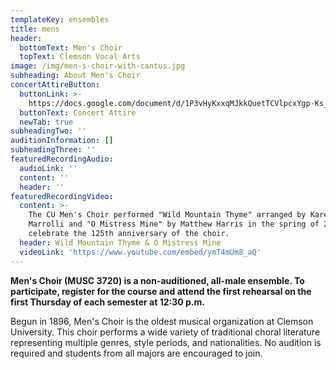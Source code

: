 ```yaml
---
templateKey: ensembles
title: mens
header:
  bottomText: Men's Choir
  topText: Clemson Vocal Arts
image: /img/men-s-choir-with-cantus.jpg
subheading: About Men's Choir
concertAttireButton:
  buttonLink: >-
    https://docs.google.com/document/d/1P3vHyKxxqMJkkQuetTCVlpcxYgp-Ks_etet6Tp9alBU/edit?usp=sharing
  buttonText: Concert Attire
  newTab: true
subheadingTwo: ''
auditionInformation: []
subheadingThree: ''
featuredRecordingAudio:
  audioLink: ''
  content: ''
  header: ''
featuredRecordingVideo:
  content: >-
    The CU Men's Choir performed "Wild Mountain Thyme" arranged by Karen
    Marrolli and "O Mistress Mine" by Matthew Harris in the spring of 2021 to
    celebrate the 125th anniversary of the choir.
  header: Wild Mountain Thyme & O Mistress Mine
  videoLink: 'https://www.youtube.com/embed/ymT4mUm8_aQ'
---
```

**Men's Choir (MUSC 3720) is a non-auditioned, all-male ensemble. To participate, register for the course and attend the first rehearsal on the first Thursday of each semester at 12:30 p.m.**

Begun in 1896, Men's Choir is the oldest musical organization at Clemson University. This choir performs a wide variety of traditional choral literature representing multiple genres, style periods, and nationalities. No audition is required and students from all majors are encouraged to join.
